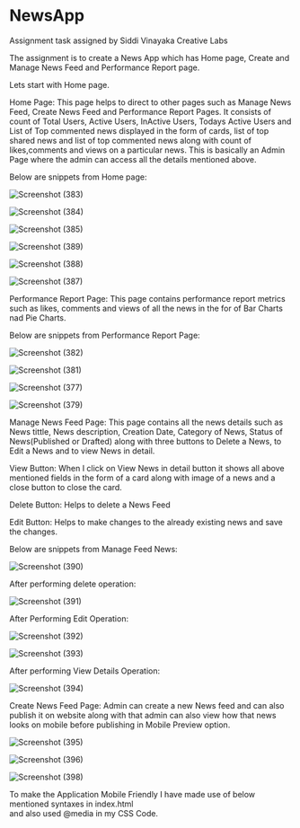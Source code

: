 # NewsApp

Assignment  task assigned by Siddi Vinayaka Creative Labs

The assignment is to create a News App which has Home page, Create and Manage News Feed and Performance Report page. 

Lets start with Home page.

Home Page:
This page helps to direct to other pages such as Manage News Feed, Create News Feed and Performance Report Pages. It consists of count of Total Users, Active Users, InActive Users, Todays Active Users and List of Top commented news displayed in the form of cards, list of top shared news and list of top commented news along with count of likes,comments and views on a particular news.
This is basically an Admin Page where the admin can access all the details mentioned above.

Below are snippets from Home page:

![Screenshot (383)](https://github.com/MayanaHebakhanam/NewsApp/assets/76441726/de2b1486-a4f8-4e73-a8ee-e853608b0d80)

![Screenshot (384)](https://github.com/MayanaHebakhanam/NewsApp/assets/76441726/4e5f88d9-703d-44a3-98c9-ccb6b9b9b8d8)

![Screenshot (385)](https://github.com/MayanaHebakhanam/NewsApp/assets/76441726/eea60035-6ec3-49b4-9d51-d220f1d75837)

![Screenshot (389)](https://github.com/MayanaHebakhanam/NewsApp/assets/76441726/46b5987e-70d8-430e-907d-67acb868b367)

![Screenshot (388)](https://github.com/MayanaHebakhanam/NewsApp/assets/76441726/e1d9bf3b-4813-4333-8ea9-e859ee406c7e)

![Screenshot (387)](https://github.com/MayanaHebakhanam/NewsApp/assets/76441726/e086f573-eaaa-4215-85d6-155dce56b43a)




Performance Report Page:
This page contains performance report metrics such as likes, comments and views of all the news in the for of Bar Charts nad Pie Charts.

Below are snippets from Performance Report Page:

![Screenshot (382)](https://github.com/MayanaHebakhanam/NewsApp/assets/76441726/c889ff55-352c-4950-ba3a-3be3ac2a8aea)

![Screenshot (381)](https://github.com/MayanaHebakhanam/NewsApp/assets/76441726/a78b2ede-cbd8-4567-b872-aad4d5a37c49)

![Screenshot (377)](https://github.com/MayanaHebakhanam/NewsApp/assets/76441726/823c6cec-f17e-48ba-bbd8-3d79bb2a540c)

![Screenshot (379)](https://github.com/MayanaHebakhanam/NewsApp/assets/76441726/d5ebf22d-5422-492f-a147-5ec7ac116bf0)

Manage News Feed Page:
This page contains all the news details such as News tittle, News description, Creation Date, Category of News, Status of News(Published or Drafted) along with three buttons to Delete a News, to Edit a News and to view News in detail.

View Button:
When I click on View News in detail button it shows all above mentioned fields in the form of a card along with image of a news and a close button to close the card. 

Delete Button:
Helps to delete a News Feed

Edit Button:
Helps to make changes to the already existing news and save the changes.

Below are snippets from Manage Feed News:

![Screenshot (390)](https://github.com/MayanaHebakhanam/NewsApp/assets/76441726/0edf1194-d57f-42a7-8b2b-f62d304e2d43)

After performing delete operation:

![Screenshot (391)](https://github.com/MayanaHebakhanam/NewsApp/assets/76441726/68868161-d96f-4787-a338-c642f59fd9b1)

After Performing Edit Operation:

![Screenshot (392)](https://github.com/MayanaHebakhanam/NewsApp/assets/76441726/9930151e-048b-446b-8b31-2d92799e36c9)

![Screenshot (393)](https://github.com/MayanaHebakhanam/NewsApp/assets/76441726/40440efb-d411-4794-b87d-43fb1ca36fb3)

After performing View Details Operation:

![Screenshot (394)](https://github.com/MayanaHebakhanam/NewsApp/assets/76441726/ceb560cb-91b0-4a09-a9ee-c0cdc4330d41)

Create News Feed Page:
Admin can create a new News feed and can also publish it on website along with that admin can also view how that news looks on mobile before publishing in Mobile Preview option.

![Screenshot (395)](https://github.com/MayanaHebakhanam/NewsApp/assets/76441726/5ded34c1-016e-4356-9ca2-d37e0e149f85)

![Screenshot (396)](https://github.com/MayanaHebakhanam/NewsApp/assets/76441726/39cef39c-0b99-4599-8f41-b010befd8f45)

![Screenshot (398)](https://github.com/MayanaHebakhanam/NewsApp/assets/76441726/5a11e113-d8dd-4c92-a3b8-572aa39c77b7)

To make the Application Mobile Friendly I have made use of below mentioned syntaxes in index.html
    <meta name="viewport" content="width=device-width, initial-scale=1.0">  
and also used @media in my CSS Code.

























